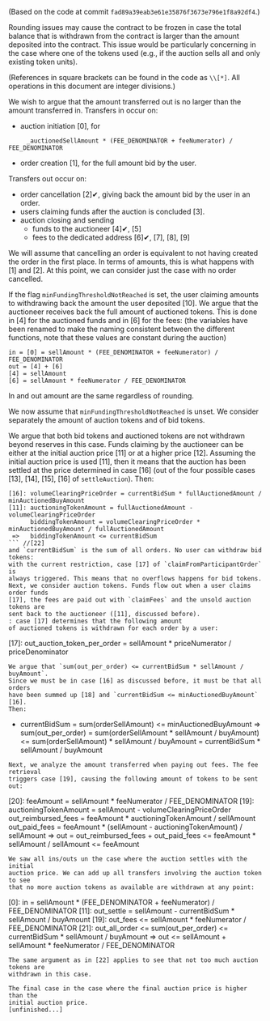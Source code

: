 (Based on the code at commit `fad89a39eab3e61e35876f3673e796e1f8a92df4`.)

Rounding issues may cause the contract to be frozen in case the total balance
that is withdrawn from the contract is larger than the amount deposited into
the contract. This issue would be particularly concerning in the case where one
of the tokens used (e.g., if the auction sells all and only existing token
units).

(References in square brackets can be found in the code as `\\[*]`. All
operations in this document are integer divisions.)

We wish to argue that the amount transferred out is no larger than the amount
transferred in.
Transfers in occur on:
- auction initiation [0], for
```
     _auctionedSellAmount * (FEE_DENOMINATOR + feeNumerator) / FEE_DENOMINATOR
```
- order creation [1], for the full amount bid by the user.

Transfers out occur on:
- order cancellation [2]✔, giving back the amount bid by the user in an order.
- users claiming funds after the auction is concluded [3].
- auction closing and sending
  - funds to the auctioneer [4]✔, [5]
  - fees to the dedicated address [6]✔, [7], [8], [9]

We will assume that cancelling an order is equivalent to not having created the
order in the first place. In terms of amounts, this is what happens with [1] and
[2]. At this point, we can consider just the case with no order cancelled.

If the flag `minFundingThresholdNotReached` is set, the user claiming amounts
to withdrawing back the amount the user deposited [10]. We argue that the
auctioneer receives back the full amount of auctioned tokens. This is done in
[4] for the auctioned funds and in [6] for the fees: (the variables have been
renamed to make the naming consistent between the different functions, note
that these values are constant during the auction)
```
in = [0] = sellAmount * (FEE_DENOMINATOR + feeNumerator) / FEE_DENOMINATOR
out = [4] + [6]
[4] = sellAmount
[6] = sellAmount * feeNumerator / FEE_DENOMINATOR
```
In and out amount are the same regardless of rounding.

We now assume that `minFundingThresholdNotReached` is unset. We consider
separately the amount of auction tokens and of bid tokens.

We argue that both bid tokens and auctioned tokens are not withdrawn beyond
reserves in this case.
Funds claiming by the auctioneer can be either at the initial auction price [11]
or at a higher price [12].
Assuming the initial auction price is used [11], then it means that the auction
has been settled at the price determined in case [16] (out of the four possible
cases [13], [14], [15], [16] of `settleAuction`). Then:
```
[16]: volumeClearingPriceOrder = currentBidSum * fullAuctionedAmount / minAuctionedBuyAmount
[11]: auctioningTokenAmount = fullAuctionedAmount - volumeClearingPriceOrder
      biddingTokenAmount = volumeClearingPriceOrder * minAuctionedBuyAmount / fullAuctionedAmount
 =>   biddingTokenAmount <= currentBidSum
``` //[22]
and `currentBidSum` is the sum of all orders. No user can withdraw bid tokens:
with the current restriction, case [17] of `claimFromParticipantOrder` is
always triggered. This means that no overflows happens for bid tokens.
Next, we consider auction tokens. Funds flow out when a user claims order funds
[17], the fees are paid out with `claimFees` and the unsold auction tokens are
sent back to the auctioneer ([11], discussed before).
: case [17] determines that the following amount
of auctioned tokens is withdrawn for each order by a user:
```
[17]: out_auction_token_per_order = sellAmount * priceNumerator / priceDenominator
``` 
We argue that `sum(out_per_order) <= currentBidSum * sellAmount / buyAmount`.
Since we must be in case [16] as discussed before, it must be that all orders
have been summed up [18] and `currentBidSum <= minAuctionedBuyAmount` [16].
Then:
```
 -    currentBidSum = sum(orderSellAmount) <= minAuctionedBuyAmount
 =>   sum(out_per_order) =  sum(orderSellAmount * sellAmount / buyAmount)
                         <= sum(orderSellAmount) * sellAmount / buyAmount
                         =  currentBidSum * sellAmount / buyAmount
``` \\[21]
Next, we analyze the amount transferred when paying out fees. The fee retrieval
triggers case [19], causing the following amount of tokens to be sent out:
```
[20]: feeAmount = sellAmount * feeNumerator / FEE_DENOMINATOR
[19]: auctioningTokenAmount = sellAmount - volumeClearingPriceOrder
      out_reimbursed_fees = feeAmount * auctioningTokenAmount / sellAmount
      out_paid_fees = feeAmount * (sellAmount - auctioningTokenAmount) / sellAmount
 =>   out = out_reimbursed_fees + out_paid_fees <= feeAmount * sellAmount / sellAmount <= feeAmount
```
We saw all ins/outs un the case where the auction settles with the initial
auction price. We can add up all transfers involving the auction token to see
that no more auction tokens as available are withdrawn at any point:
```
[0]:  in = sellAmount * (FEE_DENOMINATOR + feeNumerator) / FEE_DENOMINATOR
[11]: out_settle = sellAmount - currentBidSum * sellAmount / buyAmount
[19]: out_fees <= sellAmount * feeNumerator / FEE_DENOMINATOR
[21]: out_all_order <= sum(out_per_order) <= currentBidSum * sellAmount / buyAmount
 =>   out <= sellAmount + sellAmount * feeNumerator / FEE_DENOMINATOR
```
The same argument as in [22] applies to see that not too much auction tokens are
withdrawn in this case.

The final case in the case where the final auction price is higher than the
initial auction price.
[unfinished...]
